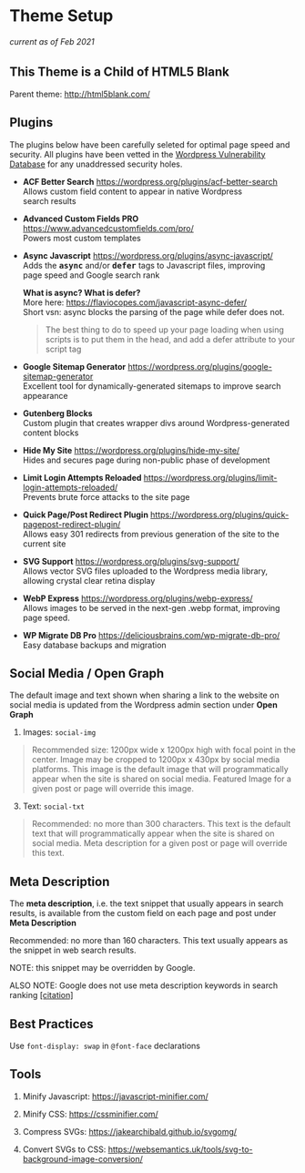 # Theme Setup
###### current as of Feb 2021

## This Theme is a Child of HTML5 Blank
Parent theme: http://html5blank.com/

## Plugins
The plugins below have been carefully seleted for optimal page speed and security. All plugins have been vetted in the <a href="https://wpscan.com/" target="_blank" rel="noopener">Wordpress Vulnerability Database</a> for any unaddressed security holes.

- **ACF Better Search** https://wordpress.org/plugins/acf-better-search <br />
  Allows custom field content to appear in native Wordpress search&nbsp;results

- **Advanced Custom Fields PRO** https://www.advancedcustomfields.com/pro/ <br />
   Powers most custom templates

- **Async Javascript** https://wordpress.org/plugins/async-javascript/ <br />
Adds the <span style="font-family: monospace; font-style: normal; font-weight: bold;">async</span> and/or <span style="font-family: monospace; font-style: normal; font-weight: bold;">defer</span> tags to Javascript files, improving page&nbsp;speed and Google search&nbsp;rank

  **What is async? What is defer?** <br />
  More here: https://flaviocopes.com/javascript-async-defer/ <br />
  Short vsn: async blocks the parsing of the page while defer does not.
  > The best thing to do to speed up your page loading when using scripts is to put them in the head, and add a defer attribute to your script tag

- **Google Sitemap Generator** https://wordpress.org/plugins/google-sitemap-generator <br />
Excellent tool for dynamically-generated sitemaps to improve search appearance

- **Gutenberg Blocks** <br />
  Custom plugin that creates wrapper divs around Wordpress-generated content blocks

- **Hide My Site** https://wordpress.org/plugins/hide-my-site/ <br />
  Hides and secures page during <span class="white-space: nowrap;">non-public</span> phase of&nbsp;development



- **Limit Login Attempts Reloaded** https://wordpress.org/plugins/limit-login-attempts-reloaded/ <br />
Prevents brute force attacks to the site page <br />

- **Quick Page/Post Redirect Plugin** https://wordpress.org/plugins/quick-pagepost-redirect-plugin/ <br />
  Allows easy 301 redirects from previous generation of the site to the current site

- **SVG Support** https://wordpress.org/plugins/svg-support/ <br />
  Allows vector SVG files uploaded to the Wordpress media library, allowing crystal clear retina display

- **WebP Express**  https://wordpress.org/plugins/webp-express/ <br />
  Allows images to be served in the <span style="white-space: nowrap">next-gen</span> .webp format, improving page&nbsp;speed.

- **WP Migrate DB Pro** https://deliciousbrains.com/wp-migrate-db-pro/ <br />
  Easy database backups and migration


## Social Media / Open Graph
The default image and text shown when sharing a link to the website on social media is updated from the Wordpress admin section under  **Open Graph**

1. Images: `social-img`
>Recommended size: 1200px wide x 1200px high with focal point in the center.
>Image may be cropped to 1200px x 430px by social media platforms.
>This image is the default image that will programmatically appear when the site is shared on social media.
>Featured Image for a given post or page will override this image.

3. Text: `social-txt`
>Recommended: no more than 300 characters.
> This text is the default text that will programmatically appear when the site is shared on social media. Meta description for a given post or page will override this text.





## Meta Description
The **meta description**, i.e. the text snippet that usually appears in search results, is available from the custom field on each page and post under **Meta Description**

Recommended: no more than 160 characters. This text usually appears as the snippet in web search results.

NOTE: this snippet may be overridden by Google.

ALSO NOTE: Google does not use meta description keywords in search ranking <a href="https://webmasters.googleblog.com/2007/12/answering-more-popular-picks-meta-tags.html" target="_blank" rel="noopener">[citation]</a>



## Best Practices

Use `font-display: swap` in `@font-face` declarations



## Tools

1. Minify Javascript: https://javascript-minifier.com/

2. Minify CSS: https://cssminifier.com/

3. Compress SVGs: https://jakearchibald.github.io/svgomg/

4. Convert SVGs to CSS: https://websemantics.uk/tools/svg-to-background-image-conversion/
